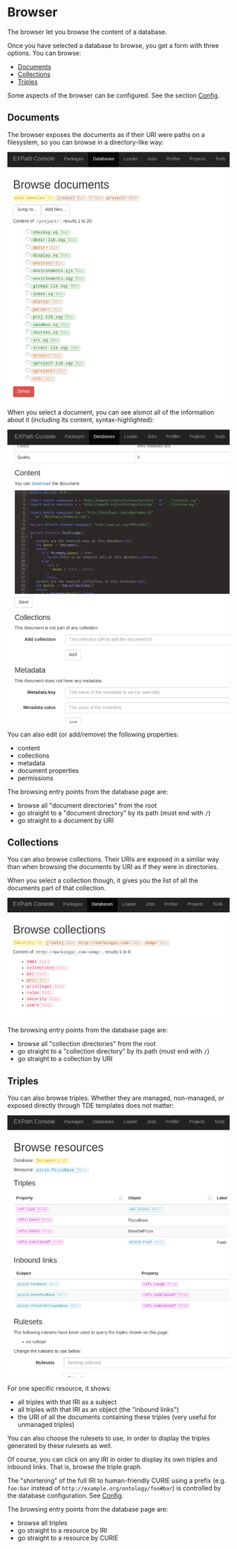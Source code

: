 # Browser

The browser let you browse the content of a database.

Once you have selected a database to browse, you get a form with three options.
You can browse:

- [Documents](#documents)
- [Collections](#collections)
- [Triples](#triples)

Some aspects of the browser can be configured.  See the section [Config](../config/).

## Documents

The browser exposes the documents as if their URI were paths on a filesystem,
so you can browse in a directory-like way:

![The document browser](../images/browser-docs.png)

When you select a document, you can see alsmot all of the information about it
(including its content, syntax-highlighted):

![The document editor](../images/browser-doc-editor.png)

You can also edit (or add/remove) the following properties:

- content
- collections
- metadata
- document properties
- permissions

The browsing entry points from the database page are:

- browse all "document directories" from the root
- go straight to a "document directory" by its path (must end with `/`)
- go straight to a document by URI

## Collections

You can also browse collections.  Their URIs are exposed in a similar way than
when browsing the documents by URI as if they were in directories.

When you select a collection though, it gives you the list of all the documents
part of that collection.

![The collection browser](../images/browser-colls.png)

The browsing entry points from the database page are:

- browse all "collection directories" from the root
- go straight to a "collection directory" by its path (must end with `/`)
- go straight to a collection by URI

## Triples

You can also browse triples.  Whether they are managed, non-managed, or exposed
directly through TDE templates does not matter:

![The resource/triple browser](../images/browser-triples.png)

For one specific resource, it shows:

- all triples with that IRI as a subject
- all triples with that IRI as an object (the "inbound links")
- the URI of all the documents containing these triples (very useful for
  unmanaged triples)

You can also choose the rulesets to use, in order to display the triples
generated by these rulesets as well.

Of course, you can click on any IRI in order to display its own triples and
inbound links.  That is, browse the triple graph.

The "shortening" of the full IRI to human-friendly CURIE using a prefix
(e.g. `foo:bar` instead of `http://example.org/ontology/foo#bar`) is controlled
by the database configuration.  See [Config](config).

The browsing entry points from the database page are:

- browse all triples
- go straight to a resource by IRI
- go straight to a resource by CURIE
